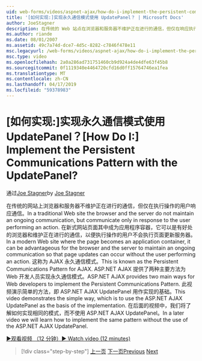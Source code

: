 ```yaml
---
uid: web-forms/videos/aspnet-ajax/how-do-i-implement-the-persistent-communications-pattern-with-the-updatepanel
title: '[如何实现:]实现永久通信模式使用 UpdatePanel？ | Microsoft Docs'
author: JoeStagner
description: 在传统的 Web 站点在浏览器和服务器不维护正在进行的通信，但仅在响应执行行为的用户进行通信...
ms.author: riande
ms.date: 08/01/2007
ms.assetid: 49c7a74d-dce7-4d5c-8282-c7846f478e11
msc.legacyurl: /web-forms/videos/aspnet-ajax/how-do-i-implement-the-persistent-communications-pattern-with-the-updatepanel
msc.type: video
ms.openlocfilehash: 2a0a286ad731751460cb9d924a4de4dfe63f45b8
ms.sourcegitcommit: 0f1119340e4464720cfd16d0ff15764746ea1fea
ms.translationtype: MT
ms.contentlocale: zh-CN
ms.lasthandoff: 04/17/2019
ms.locfileid: "59378983"
---
```

# <a name="how-do-i-implement-the-persistent-communications-pattern-with-the-updatepanel"></a><span data-ttu-id="ef661-104">[如何实现:]实现永久通信模式使用 UpdatePanel？</span><span class="sxs-lookup"><span data-stu-id="ef661-104">[How Do I:] Implement the Persistent Communications Pattern with the UpdatePanel?</span></span>

<span data-ttu-id="ef661-105">通过[Joe Stagner](https://github.com/JoeStagner)</span><span class="sxs-lookup"><span data-stu-id="ef661-105">by [Joe Stagner](https://github.com/JoeStagner)</span></span>

<span data-ttu-id="ef661-106">在传统的网站上浏览器和服务器不维护正在进行的通信，但仅在执行操作的用户响应通信。</span><span class="sxs-lookup"><span data-stu-id="ef661-106">In a traditional Web site the browser and the server do not maintain an ongoing communication, but communicate only in response to the user performing an action.</span></span> <span data-ttu-id="ef661-107">在新式网站页面其中成为应用程序容器，它可以是有好处的浏览器和维护正在进行的通信，以便执行操作的用户不会执行页面更新服务器。</span><span class="sxs-lookup"><span data-stu-id="ef661-107">In a modern Web site where the page becomes an application container, it can be advantageous for the browser and the server to maintain an ongoing communication so that page updates can occur without the user performing an action.</span></span> <span data-ttu-id="ef661-108">这称为 AJAX 永久通信模式。</span><span class="sxs-lookup"><span data-stu-id="ef661-108">This is known as the Persistent Communications Pattern for AJAX.</span></span> <span data-ttu-id="ef661-109">ASP.NET AJAX 提供了两种主要方法为 Web 开发人员实现永久通信模式。</span><span class="sxs-lookup"><span data-stu-id="ef661-109">ASP.NET AJAX provides two main ways for Web developers to implement the Persistent Communications Pattern.</span></span> <span data-ttu-id="ef661-110">此视频演示简单的方法，即 ASP.NET AJAX UpdatePanel 用作实现的基础。</span><span class="sxs-lookup"><span data-stu-id="ef661-110">This video demonstrates the simple way, which is to use the ASP.NET AJAX UpdatePanel as the basis of the implementation.</span></span> <span data-ttu-id="ef661-111">在后面的视频中，我们将了解如何实现相同的模式，而不使用 ASP.NET AJAX UpdatePanel。</span><span class="sxs-lookup"><span data-stu-id="ef661-111">In a later video we will learn how to implement the same pattern without the use of the ASP.NET AJAX UpdatePanel.</span></span>

[<span data-ttu-id="ef661-112">&#9654;观看视频 （12 分钟）</span><span class="sxs-lookup"><span data-stu-id="ef661-112">&#9654; Watch video (12 minutes)</span></span>](https://channel9.msdn.com/Blogs/ASP-NET-Site-Videos/how-do-i-implement-the-persistent-communications-pattern-with-the-updatepanel)

> [!div class="step-by-step"]
> <span data-ttu-id="ef661-113">[上一页](how-do-i-use-the-conditional-updatemode-of-the-updatepanel.md)
> [下一页](how-do-i-localize-an-aspnet-ajax-application.md)</span><span class="sxs-lookup"><span data-stu-id="ef661-113">[Previous](how-do-i-use-the-conditional-updatemode-of-the-updatepanel.md)
[Next](how-do-i-localize-an-aspnet-ajax-application.md)</span></span>

